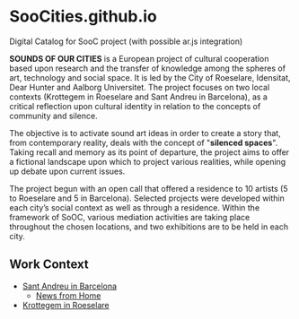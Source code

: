# SooCities.github.io
Digital Catalog for SooC project (with possible ar.js integration)

**SOUNDS OF OUR CITIES** is a European project of cultural cooperation based upon research and the transfer of knowledge among the spheres of art, technology and social space. It is led by the City of Roeselare, Idensitat, Dear Hunter and Aalborg Universitet. The project focuses on two local contexts (Krottegem in Roeselare and Sant Andreu in Barcelona), as a critical reflection upon cultural identity in relation to the concepts of community and silence.

The objective is to activate sound art ideas in order to create a story that, from contemporary reality, deals with the concept of "**silenced spaces**". Taking recall and memory as its point of departure, the project aims to offer a fictional landscape upon which to project various realities, while opening up debate upon current issues.

The project begun with an open call that offered a residence to 10 artists (5 to Roeselare and 5 in Barcelona). Selected projects were developed within each city’s social context as well as through a residence. Within the framework of SoOC, various mediation activities are taking place throughout the chosen locations, and two exhibitions are to be held in each city.

## Work Context

- [Sant Andreu in Barcelona](./BCN/)
  - [News from Home](./BCN/news_from_home/) 
- [Krottegem in Roeselare](./RSL/)

